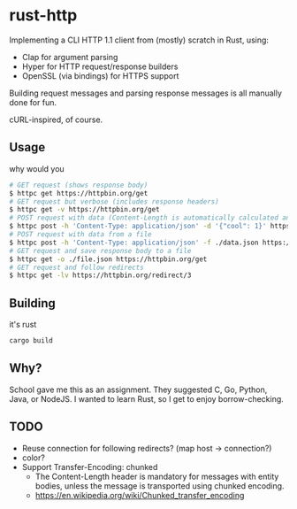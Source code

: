 # rust-http

Implementing a CLI HTTP 1.1 client from (mostly) scratch in Rust, using:

- Clap for argument parsing
- Hyper for HTTP request/response builders
- OpenSSL (via bindings) for HTTPS support

Building request messages and parsing response messages is all manually done for fun.

cURL-inspired, of course.

## Usage

why would you

```bash
# GET request (shows response body)
$ httpc get https://httpbin.org/get
# GET request but verbose (includes response headers)
$ httpc get -v https://httpbin.org/get
# POST request with data (Content-Length is automatically calculated and set, you only need to provide Content-Type)
$ httpc post -h 'Content-Type: application/json' -d '{"cool": 1}' https://httpbin.org/post
# POST request with data from a file
$ httpc post -h 'Content-Type: application/json' -f ./data.json https://httpbin.org/post
# GET request and save response body to a file
$ httpc get -o ./file.json https://httpbin.org/get
# GET request and follow redirects
$ httpc get -lv https://httpbin.org/redirect/3
```

## Building

it's rust

```bash
cargo build
```

## Why?

School gave me this as an assignment. They suggested C, Go, Python, Java, or NodeJS. I wanted to learn Rust, so I get to enjoy borrow-checking.

## TODO

- Reuse connection for following redirects? (map host -> connection?)
- color?
- Support Transfer-Encoding: chunked
  - The Content-Length header is mandatory for messages with entity bodies, unless the message is transported using chunked encoding.
  - https://en.wikipedia.org/wiki/Chunked_transfer_encoding

